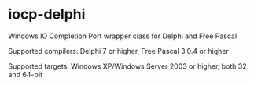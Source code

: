 # iocp-delphi
Windows IO Completion Port wrapper class for Delphi and Free Pascal

Supported compilers: Delphi 7 or higher, Free Pascal 3.0.4 or higher

Supported targets: Windows XP/Windows Server 2003 or higher, both 32 and 64-bit
